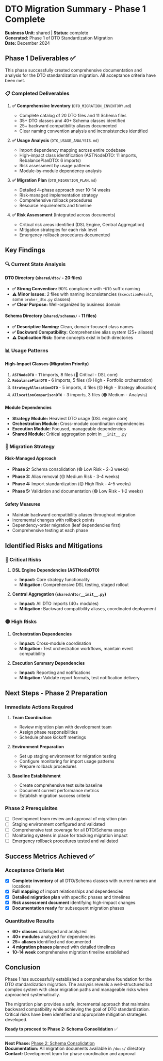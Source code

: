 # DTO Migration Summary - Phase 1 Complete

**Business Unit:** shared | **Status:** complete  
**Generated:** Phase 1 of DTO Standardization Migration  
**Date:** December 2024

## Phase 1 Deliverables ✅

This phase successfully created comprehensive documentation and analysis for the DTO standardization migration. All acceptance criteria have been met.

### 📋 Completed Deliverables

1. **✅ Comprehensive Inventory** (`DTO_MIGRATION_INVENTORY.md`)
   - Complete catalog of 20 DTO files and 11 Schema files
   - 35+ DTO classes and 40+ Schema classes identified
   - 25+ backward compatibility aliases documented
   - Clear naming convention analysis and inconsistencies identified

2. **✅ Usage Analysis** (`DTO_USAGE_ANALYSIS.md`)
   - Import dependency mapping across entire codebase
   - High-impact class identification (ASTNodeDTO: 11 imports, RebalancePlanDTO: 6 imports)
   - Risk assessment by usage patterns
   - Module-by-module dependency analysis

3. **✅ Migration Plan** (`DTO_MIGRATION_PLAN.md`)
   - Detailed 4-phase approach over 10-14 weeks
   - Risk-managed implementation strategy
   - Comprehensive rollback procedures
   - Resource requirements and timeline

4. **✅ Risk Assessment** (Integrated across documents)
   - Critical risk areas identified (DSL Engine, Central Aggregation)
   - Mitigation strategies for each risk level
   - Emergency rollback procedures documented

## Key Findings

### 🔍 Current State Analysis

#### DTO Directory (`shared/dto/` - 20 files)
- **✅ Strong Convention:** 90% compliance with `*DTO` suffix naming
- **⚠️ Minor Issues:** 2 files with naming inconsistencies (`ExecutionResult`, some `broker_dto.py` classes)
- **✅ Clear Purpose:** Well-organized by business domain

#### Schema Directory (`shared/schemas/` - 11 files)  
- **✅ Descriptive Naming:** Clean, domain-focused class names
- **✅ Backward Compatibility:** Comprehensive alias system (25+ aliases)
- **⚠️ Duplication Risk:** Some concepts exist in both directories

### 📊 Usage Patterns

#### High-Impact Classes (Migration Priority)
1. **`ASTNodeDTO`** - 11 imports, 8 files (🔴 Critical - DSL core)
2. **`RebalancePlanDTO`** - 6 imports, 5 files (🟡 High - Portfolio orchestration)
3. **`StrategyAllocationDTO`** - 5 imports, 4 files (🟡 High - Strategy allocation)
4. **`AllocationComparisonDTO`** - 3 imports, 3 files (🟠 Medium - Analysis)

#### Module Dependencies
- **Strategy Module:** Heaviest DTO usage (DSL engine core)
- **Orchestration Module:** Cross-module coordination dependencies
- **Execution Module:** Focused, manageable dependencies
- **Shared Module:** Critical aggregation point in `__init__.py`

### 🎯 Migration Strategy

#### Risk-Managed Approach
- **Phase 2:** Schema consolidation (🟢 Low Risk - 2-3 weeks)
- **Phase 3:** Alias removal (🟡 Medium Risk - 3-4 weeks)  
- **Phase 4:** Import standardization (🟡 High Risk - 4-5 weeks)
- **Phase 5:** Validation and documentation (🟢 Low Risk - 1-2 weeks)

#### Safety Measures
- Maintain backward compatibility aliases throughout migration
- Incremental changes with rollback points
- Dependency-order migration (leaf dependencies first)
- Comprehensive testing at each phase

## Identified Risks and Mitigations

### 🔴 Critical Risks
1. **DSL Engine Dependencies (ASTNodeDTO)**
   - **Impact:** Core strategy functionality
   - **Mitigation:** Comprehensive DSL testing, staged rollout

2. **Central Aggregation (`shared/dto/__init__.py`)**
   - **Impact:** All DTO imports (40+ modules)
   - **Mitigation:** Backward compatibility aliases, coordinated deployment

### 🟡 High Risks
1. **Orchestration Dependencies**
   - **Impact:** Cross-module coordination
   - **Mitigation:** Test orchestration workflows, maintain event compatibility

2. **Execution Summary Dependencies**
   - **Impact:** Reporting and notifications  
   - **Mitigation:** Validate report formats, test notification delivery

## Next Steps - Phase 2 Preparation

### Immediate Actions Required
1. **Team Coordination**
   - Review migration plan with development team
   - Assign phase responsibilities
   - Schedule phase kickoff meetings

2. **Environment Preparation**
   - Set up staging environment for migration testing
   - Configure monitoring for import usage patterns
   - Prepare rollback procedures

3. **Baseline Establishment**
   - Create comprehensive test suite baseline
   - Document current performance metrics
   - Establish migration success criteria

### Phase 2 Prerequisites
- [ ] Development team review and approval of migration plan
- [ ] Staging environment configured and validated  
- [ ] Comprehensive test coverage for all DTO/Schema usage
- [ ] Monitoring systems in place for tracking migration impact
- [ ] Emergency rollback procedures tested and validated

## Success Metrics Achieved ✅

### Acceptance Criteria Met
- [x] **Complete inventory** of all DTO/Schema classes with current names and locations
- [x] **Full mapping** of import relationships and dependencies  
- [x] **Detailed migration plan** with specific phases and timelines
- [x] **Risk assessment document** identifying high-impact changes
- [x] **Documentation ready** for subsequent migration phases

### Quantitative Results
- **60+ classes** cataloged and analyzed
- **40+ modules** analyzed for dependencies
- **25+ aliases** identified and documented
- **4 migration phases** planned with detailed timelines
- **10-14 week** comprehensive migration timeline established

## Conclusion

Phase 1 has successfully established a comprehensive foundation for the DTO standardization migration. The analysis reveals a well-structured but complex system with clear migration paths and manageable risks when approached systematically.

The migration plan provides a safe, incremental approach that maintains backward compatibility while achieving the goal of DTO standardization. Critical risks have been identified and appropriate mitigation strategies developed.

**Ready to proceed to Phase 2: Schema Consolidation** ✅

---

**Next Phase:** [Phase 2: Schema Consolidation](DTO_MIGRATION_PLAN.md#phase-2-schema-consolidation-low-risk)  
**Documentation:** All migration documents available in `/docs/` directory  
**Contact:** Development team for phase coordination and approval